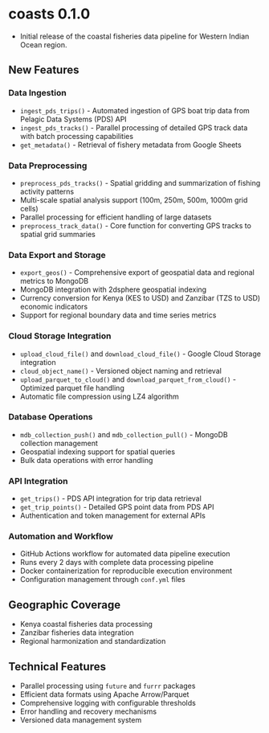 # coasts 0.1.0

* Initial release of the coastal fisheries data pipeline for Western Indian Ocean region.

## New Features

### Data Ingestion
* `ingest_pds_trips()` - Automated ingestion of GPS boat trip data from Pelagic Data Systems (PDS) API
* `ingest_pds_tracks()` - Parallel processing of detailed GPS track data with batch processing capabilities
* `get_metadata()` - Retrieval of fishery metadata from Google Sheets

### Data Preprocessing  
* `preprocess_pds_tracks()` - Spatial gridding and summarization of fishing activity patterns
* Multi-scale spatial analysis support (100m, 250m, 500m, 1000m grid cells)
* Parallel processing for efficient handling of large datasets
* `preprocess_track_data()` - Core function for converting GPS tracks to spatial grid summaries

### Data Export and Storage
* `export_geos()` - Comprehensive export of geospatial data and regional metrics to MongoDB
* MongoDB integration with 2dsphere geospatial indexing
* Currency conversion for Kenya (KES to USD) and Zanzibar (TZS to USD) economic indicators
* Support for regional boundary data and time series metrics

### Cloud Storage Integration
* `upload_cloud_file()` and `download_cloud_file()` - Google Cloud Storage integration
* `cloud_object_name()` - Versioned object naming and retrieval
* `upload_parquet_to_cloud()` and `download_parquet_from_cloud()` - Optimized parquet file handling
* Automatic file compression using LZ4 algorithm

### Database Operations
* `mdb_collection_push()` and `mdb_collection_pull()` - MongoDB collection management
* Geospatial indexing support for spatial queries
* Bulk data operations with error handling

### API Integration
* `get_trips()` - PDS API integration for trip data retrieval
* `get_trip_points()` - Detailed GPS point data from PDS API
* Authentication and token management for external APIs

### Automation and Workflow
* GitHub Actions workflow for automated data pipeline execution
* Runs every 2 days with complete data processing pipeline
* Docker containerization for reproducible execution environment
* Configuration management through `conf.yml` files

## Geographic Coverage
* Kenya coastal fisheries data processing
* Zanzibar fisheries data integration
* Regional harmonization and standardization

## Technical Features
* Parallel processing using `future` and `furrr` packages
* Efficient data formats using Apache Arrow/Parquet
* Comprehensive logging with configurable thresholds
* Error handling and recovery mechanisms
* Versioned data management system
